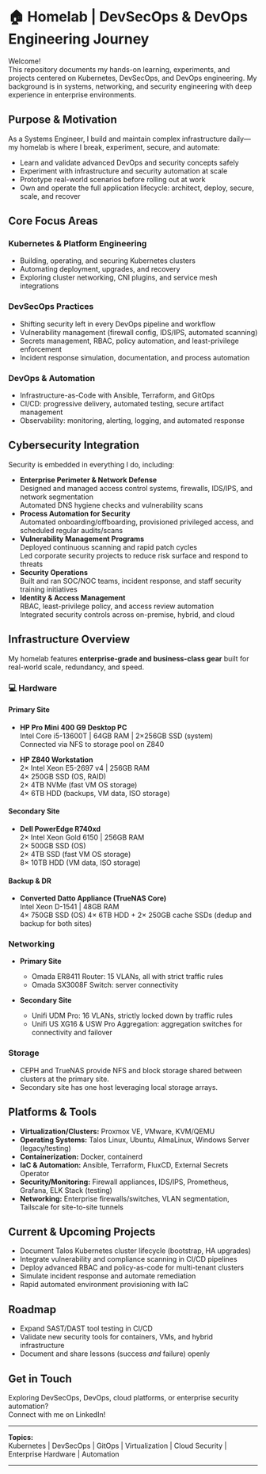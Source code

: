 # 🏠 Homelab | DevSecOps & DevOps Engineering Journey

Welcome!  
This repository documents my hands-on learning, experiments, and projects centered on Kubernetes, DevSecOps, and DevOps engineering. My background is in systems, networking, and security engineering with deep experience in enterprise environments.

## Purpose & Motivation

As a Systems Engineer, I build and maintain complex infrastructure daily—my homelab is where I break, experiment, secure, and automate:

- Learn and validate advanced DevOps and security concepts safely
- Experiment with infrastructure and security automation at scale
- Prototype real-world scenarios before rolling out at work
- Own and operate the full application lifecycle: architect, deploy, secure, scale, and recover

## Core Focus Areas

### Kubernetes & Platform Engineering
- Building, operating, and securing Kubernetes clusters
- Automating deployment, upgrades, and recovery
- Exploring cluster networking, CNI plugins, and service mesh integrations

### DevSecOps Practices
- Shifting security left in every DevOps pipeline and workflow
- Vulnerability management (firewall config, IDS/IPS, automated scanning)
- Secrets management, RBAC, policy automation, and least-privilege enforcement
- Incident response simulation, documentation, and process automation

### DevOps & Automation
- Infrastructure-as-Code with Ansible, Terraform, and GitOps
- CI/CD: progressive delivery, automated testing, secure artifact management
- Observability: monitoring, alerting, logging, and automated response

## Cybersecurity Integration

Security is embedded in everything I do, including:

- **Enterprise Perimeter & Network Defense**  
  Designed and managed access control systems, firewalls, IDS/IPS, and network segmentation  
  Automated DNS hygiene checks and vulnerability scans
- **Process Automation for Security**  
  Automated onboarding/offboarding, provisioned privileged access, and scheduled regular audits/scans
- **Vulnerability Management Programs**  
  Deployed continuous scanning and rapid patch cycles  
  Led corporate security projects to reduce risk surface and respond to threats
- **Security Operations**  
  Built and ran SOC/NOC teams, incident response, and staff security training initiatives
- **Identity & Access Management**  
  RBAC, least-privilege policy, and access review automation  
  Integrated security controls across on-premise, hybrid, and cloud

## Infrastructure Overview

My homelab features **enterprise-grade and business-class gear** built for real-world scale, redundancy, and speed.

### :computer: Hardware

#### Primary Site
- **HP Pro Mini 400 G9 Desktop PC**  
  Intel Core i5-13600T | 64GB RAM | 2×256GB SSD (system)  
  Connected via NFS to storage pool on Z840

- **HP Z840 Workstation**  
  2× Intel Xeon E5-2697 v4 | 256GB RAM  
  4× 250GB SSD (OS, RAID)  
  2× 4TB NVMe (fast VM OS storage)  
  4× 6TB HDD (backups, VM data, ISO storage)

#### Secondary Site
- **Dell PowerEdge R740xd**  
  2× Intel Xeon Gold 6150 | 256GB RAM  
  2× 500GB SSD (OS)  
  2× 4TB SSD (fast VM OS storage)  
  8× 10TB HDD (VM data, ISO storage)

#### Backup & DR
- **Converted Datto Appliance (TrueNAS Core)**  
  Intel Xeon D-1541 | 48GB RAM  
  4× 750GB SSD (OS)
  4× 6TB HDD + 2× 250GB cache SSDs (dedup and backup for both sites)

### Networking

- **Primary Site**
  - Omada ER8411 Router: 15 VLANs, all with strict traffic rules
  - Omada SX3008F Switch: server connectivity

- **Secondary Site**
  - Unifi UDM Pro: 16 VLANs, strictly locked down by traffic rules
  - Unifi US XG16 & USW Pro Aggregation: aggregation switches for connectivity and failover

### Storage

- CEPH and TrueNAS provide NFS and block storage shared between clusters at the primary site.
- Secondary site has one host leveraging local storage arrays.

## Platforms & Tools

- **Virtualization/Clusters:** Proxmox VE, VMware, KVM/QEMU
- **Operating Systems:** Talos Linux, Ubuntu, AlmaLinux, Windows Server (legacy/testing)
- **Containerization:** Docker, containerd
- **IaC & Automation:** Ansible, Terraform, FluxCD, External Secrets Operator
- **Security/Monitoring:** Firewall appliances, IDS/IPS, Prometheus, Grafana, ELK Stack (testing)
- **Networking:** Enterprise firewalls/switches, VLAN segmentation, Tailscale for site-to-site tunnels

## Current & Upcoming Projects

- Document Talos Kubernetes cluster lifecycle (bootstrap, HA upgrades)
- Integrate vulnerability and compliance scanning in CI/CD pipelines
- Deploy advanced RBAC and policy-as-code for multi-tenant clusters
- Simulate incident response and automate remediation
- Rapid automated environment provisioning with IaC

## Roadmap

- Expand SAST/DAST tool testing in CI/CD
- Validate new security tools for containers, VMs, and hybrid infrastructure
- Document and share lessons (success _and_ failure) openly

## Get in Touch

Exploring DevSecOps, DevOps, cloud platforms, or enterprise security automation?  
Connect with me on LinkedIn!

---

**Topics:**  
Kubernetes | DevSecOps | GitOps | Virtualization | Cloud Security | Enterprise Hardware | Automation

---
